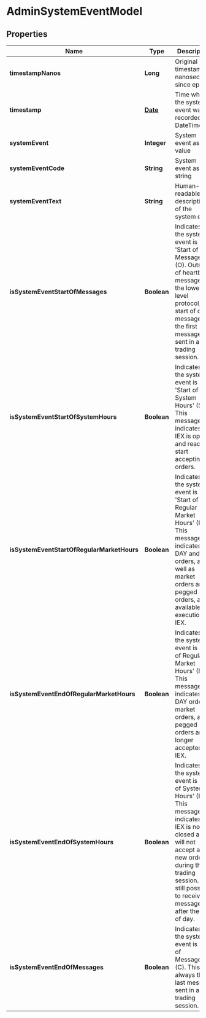 

# AdminSystemEventModel

## Properties

Name | Type | Description | Notes
------------ | ------------- | ------------- | -------------
**timestampNanos** | **Long** | Original timestamp in nanoseconds since epoch |  [optional]
**timestamp** | [**Date**](Date.md) | Time when the system event was recorded as DateTime |  [optional]
**systemEvent** | **Integer** | System event as byte value |  [optional]
**systemEventCode** | **String** | System event as string |  [optional]
**systemEventText** | **String** | Human-readable description of the system event |  [optional]
**isSystemEventStartOfMessages** | **Boolean** | Indicates if the system event is &#39;Start of Messages&#39; (O). Outside of heartbeat messages on the lower level protocol,  the start of day message is the first message sent in any trading session. |  [optional]
**isSystemEventStartOfSystemHours** | **Boolean** | Indicates if the system event is &#39;Start of System Hours&#39; (S). This message indicates that IEX is open and ready to start accepting orders. |  [optional]
**isSystemEventStartOfRegularMarketHours** | **Boolean** | Indicates if the system event is &#39;Start of Regular Market Hours&#39; (R). This message indicates that DAY and GTX orders, as well as market orders and pegged orders,  are available for execution on IEX. |  [optional]
**isSystemEventEndOfRegularMarketHours** | **Boolean** | Indicates if the system event is &#39;End of Regular Market Hours&#39; (M). This message indicates that DAY orders, market orders, and pegged orders  are no longer accepted by IEX. |  [optional]
**isSystemEventEndOfSystemHours** | **Boolean** | Indicates if the system event is &#39;End of System Hours&#39; (E). This message indicates that IEX is now closed and will not accept  any new orders during this trading session. It is still possible  to receive messages after the end of day. |  [optional]
**isSystemEventEndOfMessages** | **Boolean** | Indicates if the system event is &#39;End of Messages&#39; (C). This is always the last message sent in any trading session. |  [optional]




